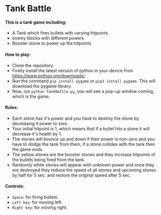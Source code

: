 # Tank Battle
#### This is a tank game including:
* A Tank which fires bullets with varying hitpoints.
* enemy blocks with different powers
* Booster stone to power up the hitpoints

#### How to play:
* Clone the repository.
* Firstly install the latest version of python in your device from https://www.python.org/downloads/.
* Run the command `pip install pygame` or `pip3 install pygame`. This will download the pygame library. 
* Now, run `python TankBattle.py`, you will see a pop-up window coming, which is the game.

#### Rules:
* Each stone has it's power and you have to destroy the stone by decreasing it power to zero.
* Your initial hitpoint is 1, which means that if a bullet hits a stone it will decrease it's health by 1.
* The stones will bounce up and down if their power is non-zero and you have to dodge the tank from them, if a stone collides with the tank then the game ends.
* The yellow stones are the booster stones and they increase hitpoints of the bullets being fired from the tank.
* Randomly white stones will appear with unknown power and once they are destroyed they reduce the speed of all stones and upcoming stones by half for 5 sec. and restore the original speed after 5 sec.

#### Controls:
* `Space`: for firing bullets.
* `Left key`: for moving left.
* `Right key`: for moving right.
